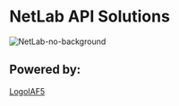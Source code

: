 # NetLab API Solutions 

![NetLab-no-background](https://user-images.githubusercontent.com/108663725/202051195-94b87f4d-75b5-46e3-9a41-6f37b57c310a.png)


## Powered by:
[LogoIAF5](https://user-images.githubusercontent.com/108663725/202051109-eb85abfc-8e1d-4274-b6d0-7eddb9d02d8e.png)
